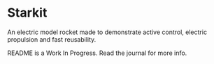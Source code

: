 # Starkit

An electric model rocket made to demonstrate active control, electric propulsion and fast reusability.

README is a Work In Progress. Read the journal for more info.
